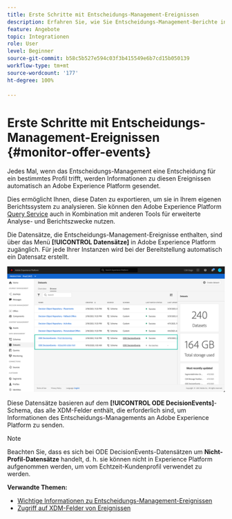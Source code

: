 ```yaml
---
title: Erste Schritte mit Entscheidungs-Management-Ereignissen
description: Erfahren Sie, wie Sie Entscheidungs-Management-Berichte in Adobe Experience Platform erstellen.
feature: Angebote
topic: Integrationen
role: User
level: Beginner
source-git-commit: b58c5b527e594c03f3b415549e6b7cd15b050139
workflow-type: tm+mt
source-wordcount: '177'
ht-degree: 100%

---
```


# Erste Schritte mit Entscheidungs-Management-Ereignissen {#monitor-offer-events}

Jedes Mal, wenn das Entscheidungs-Management eine Entscheidung für ein bestimmtes Profil trifft, werden Informationen zu diesen Ereignissen automatisch an Adobe Experience Platform gesendet.

Dies ermöglicht Ihnen, diese Daten zu exportieren, um sie in Ihrem eigenen Berichtssystem zu analysieren. Sie können den Adobe Experience Platform [Query Service](https://experienceleague.adobe.com/docs/experience-platform/query/home.html?lang=de) auch in Kombination mit anderen Tools für erweiterte Analyse- und Berichtszwecke nutzen.

Die Datensätze, die Entscheidungs-Management-Ereignisse enthalten, sind über das Menü **[!UICONTROL Datensätze]** in Adobe Experience Platform zugänglich. Für jede Ihrer Instanzen wird bei der Bereitstellung automatisch ein Datensatz erstellt.

![](../../assets/events-datasets-list.png)

Diese Datensätze basieren auf dem **[!UICONTROL ODE DecisionEvents]**-Schema, das alle XDM-Felder enthält, die erforderlich sind, um Informationen des Entscheidungs-Managements an Adobe Experience Platform zu senden.

>[!NOTE]
>
>Beachten Sie, dass es sich bei ODE DecisionEvents-Datensätzen um **Nicht-Profil-Datensätze** handelt, d. h. sie können nicht in Experience Platform aufgenommen werden, um vom Echtzeit-Kundenprofil verwendet zu werden.

**Verwandte Themen:**

* [Wichtige Informationen zu Entscheidungs-Management-Ereignissen](../reports/key-information.md)
* [Zugriff auf XDM-Felder von Ereignissen](../reports/xdm-fields.md)
